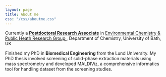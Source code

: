```yaml
---
layout: page
title: About me
css: "/css/aboutme.css"
---
```


<div id="aboutme-section">

<p class="about-text">
<span class="fa fa-briefcase about-icon"></span>
Currently a <a href="/shiny"><strong>Postdoctoral Research Associate</strong></a> in <a href="https://kasprzykhordern.wordpress.com/" target="_blank"> Environmental Chemistry & Public Heath Research Group </a>, Department of Chemistry, University of Bath, UK 
</p>

<p class="about-text">
<span class="fa fa-graduation-cap about-icon"></span>
Finished my PhD in <strong>Biomedical Engineering</strong> from the Lund University. My PhD thesis involved screening of solid-phase extraction materials using mass spectrometry and developed MALDIViz, a comprehensive informatics tool for handling dataset from the screening studies.</p>

</div>

